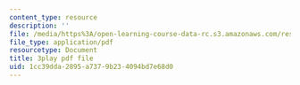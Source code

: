 ```yaml
---
content_type: resource
description: ''
file: /media/https%3A/open-learning-course-data-rc.s3.amazonaws.com/res-6-012-introduction-to-probability-spring-2018/1cc39dda2895a7379b234094bd7e68d0_d2M4LNSeIn4.pdf
file_type: application/pdf
resourcetype: Document
title: 3play pdf file
uid: 1cc39dda-2895-a737-9b23-4094bd7e68d0
---
```

